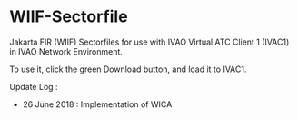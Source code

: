 # WIIF-Sectorfile
Jakarta FIR (WIIF) Sectorfiles for use with IVAO Virtual ATC Client 1 (IVAC1) in IVAO Network Environment.

To use it, click the green Download button, and load it to IVAC1.

Update Log :

- 26 June 2018 : Implementation of WICA
